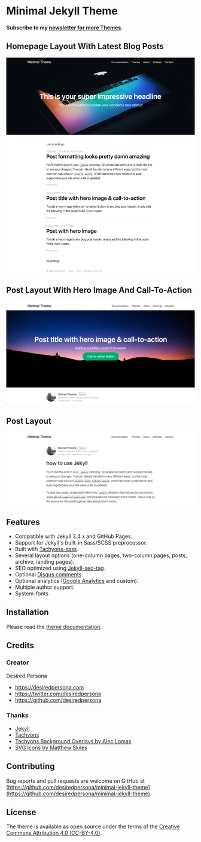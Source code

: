 # Minimal Jekyll Theme

**Subscribe to my [newsletter for more Themes](https://desiredpersona.com/themes).**

## Homepage Layout With Latest Blog Posts
![Minimal Jekyll Theme - homepage layout](/screenshot.png)

## Post Layout With Hero Image And Call-To-Action
![Minimal Jekyll Theme - Post layout with hero image and cta](/screenshot-post-hero.png)

## Post Layout
![Minimal Jekyll Theme - Post layout](/screenshot-post-layout.png)


## Features

- Compatible with Jekyll 3.4.x and GitHub Pages.
- Support for Jekyll's built-in Sass/SCSS preprocessor.
- Built with [Tachyons-sass](https://github.com/tachyons-css/tachyons-sass).
- Several layout options (one-column pages, two-column pages, posts, archive, landing pages).
- SEO optimized using [Jekyll-seo-tag](https://github.com/jekyll/jekyll-seo-tag).
- Optional [Disqus comments](https://disqus.com/).
- Optional analytics ([Google Analytics](https://www.google.com/analytics/) and custom).
- Multiple author support.
- System-fonts


## Installation

Please read the [theme documentation](https://github.com/desiredpersona/minimal-jekyll-theme/tree/master/example/_docs).


## Credits

### Creator

Desired Persona

- <https://desiredpersona.com>
- <https://twitter.com/desiredpersona>
- <https://github.com/desiredpersona>

### Thanks

- [Jekyll](http://jekyllrb.com)
- [Tachyons](http://tachyons.io)
- [Tachyons Background Overlays by Alec Lomas](https://github.com/lowmess/tachyons-background-overlays)
- [SVG Icons by Matthew Skiles](http://www.matthewskiles.com)

## Contributing

Bug reports and pull requests are welcome on GitHub at [https://github.com/desiredpersona/minimal-jekyll-theme](https://github.com/desiredpersona/minimal-jekyll-theme).

## License

The theme is available as open source under the terms of the [Creative Commons Attribution 4.0 (CC-BY-4.0)](https://creativecommons.org/licenses/by/4.0/).
